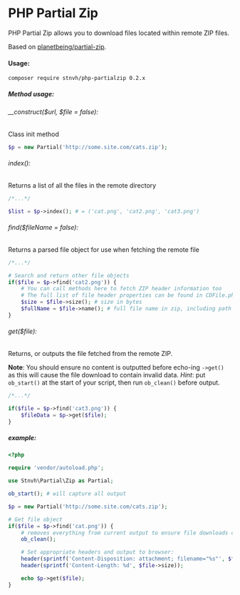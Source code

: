 # PHP Partial Zip

PHP Partial Zip allows you to download files located within remote ZIP files.

Based on [planetbeing/partial-zip](https://github.com/planetbeing/partial-zip).

#### Usage:

```composer require stnvh/php-partialzip 0.2.x```

##### Method usage:

###### __construct($url, $file = false):
Class init method
```php
$p = new Partial('http://some.site.com/cats.zip');
```

###### index():
Returns a list of all the files in the remote directory
```php
/*...*/

$list = $p->index(); # = ('cat.png', 'cat2.png', 'cat3.png')
```

###### find($fileName = false):
Returns a parsed file object for use when fetching the remote file
```php
/*...*/

# Search and return other file objects
if($file = $p->find('cat2.png')) {
	# You can call methods here to fetch ZIP header information too
	# The full list of file header properties can be found in CDFile.php
	$size = $file->size(); # size in bytes
	$fullName = $file->name(); # full file name in zip, including path
}

```

###### get($file):
Returns, or outputs the file fetched from the remote ZIP.

**Note**: You should ensure no content is outputted before echo-ing ```->get()``` as this will cause the file download to contain invalid data.
*Hint*: put ```ob_start()``` at the start of your script, then run ```ob_clean()``` before output.
```php
/*...*/

if($file = $p->find('cat3.png')) {
    $fileData = $p->get($file);
}
```

##### example:

```php
<?php

require 'vendor/autoload.php';

use Stnvh\Partial\Zip as Partial;

ob_start(); # will capture all output

$p = new Partial('http://some.site.com/cats.zip');

# Get file object
if($file = $p->find('cat.png')) {
	# removes everything from current output to ensure file downloads correctly
    ob_clean();

    # Set appropriate headers and output to browser:
	header(sprintf('Content-Disposition: attachment; filename="%s"', $file->filename));
	header(sprintf('Content-Length: %d', $file->size));

    echo $p->get($file);
}
```
